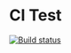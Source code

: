 # CI Test

[![Build status](https://ci.appveyor.com/api/projects/status/48p9kl44o9ucar44?svg=true)](https://ci.appveyor.com/project/snezhka003/ajs-homework-clear-functions)
